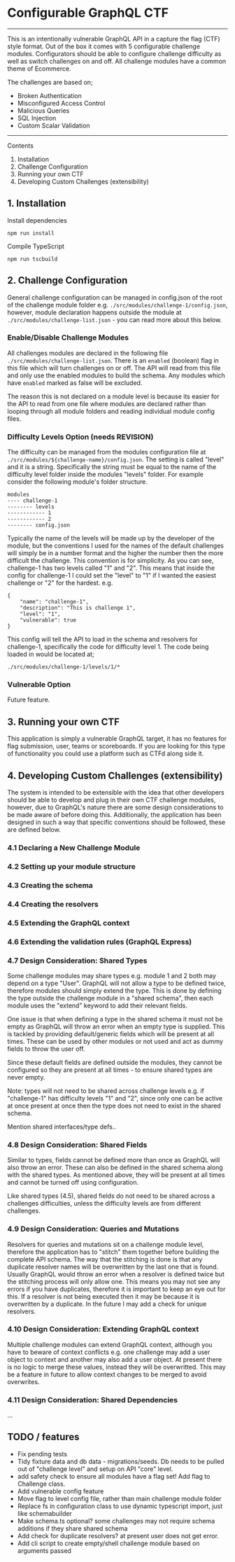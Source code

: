 # Configurable GraphQL CTF
---

This is an intentionally vulnerable GraphQL API in a capture the flag (CTF) style format. Out of the box it comes with 5 configurable challenge modules. Configurators should be able to configure challenge difficulty as well as switch challenges on and off. All challenge modules have a common theme of Ecommerce.

The challenges are based on;
- Broken Authentication
- Misconfigured Access Control
- Malicious Queries
- SQL Injection
- Custom Scalar Validation

---

Contents
1. Installation
2. Challenge Configuration
3. Running your own CTF
4. Developing Custom Challenges (extensibility)

## 1. Installation

Install dependencies

```
npm run install
```

Compile TypeScript

```
npm run tscbuild
```

## 2. Challenge Configuration
General challenge configuration can be managed in config.json of the root of the challenge module folder e.g. `./src/modules/challenge-1/config.json`, however, module declaration happens outside the module at `./src/modules/challenge-list.json` - you can read more about this below.

### Enable/Disable Challenge Modules
All challenges modules are declared in the following file `./src/modules/challenge-list.json`. There is an `enabled` (boolean) flag in this file which will turn challenges on or off. The API will read from this file and only use the enabled modules to build the schema. Any modules which have `enabled` marked as false will be excluded.

The reason this is not declared on a module level is because its easier for the API to read from one file where modules are declared rather than looping through all module folders and reading individual module config files.

### Difficulty Levels Option (needs REVISION)
The difficulty can be managed from the modules configuration file at `./src/modules/${challenge-name}/config.json`. The setting is called "level" and it is a string. Specifically the string must be equal to the name of the difficulty level folder inside the modules "levels" folder. For example consider the following module's folder structure.

```
modules
---- challenge-1
-------- levels
------------ 1
------------ 2
-------- config.json
```

Typically the name of the levels will be made up by the developer of the module, but the conventions I used for the names of the default challenges will simply be in a number format and the higher the number then the more difficult the challenge. This convention is for simplicity. As you can see, challenge-1 has two levels called "1" and "2". This means that inside the config for challenge-1 I could set the "level" to "1" if I wanted the easiest challenge or "2" for the hardest. e.g.

```
{
    "name": "challenge-1",
    "description": "This is challenge 1",
    "level": "1",
    "vulnerable": true
}
```

This config will tell the API to load in the schema and resolvers for challenge-1, specifically the code for difficulty level 1. The code being loaded in would be located at;

`./src/modules/challenge-1/levels/1/*`

### Vulnerable Option
Future feature.

## 3. Running your own CTF
This application is simply a vulnerable GraphQL target, it has no features for flag submission, user, teams or scoreboards. If you are looking for this type of functionality you could use a platform such as CTFd along side it.

## 4. Developing Custom Challenges (extensibility)
The system is intended to be extensible with the idea that other developers should be able to develop and plug in their own CTF challenge modules, however, due to GraphQL's nature there are some design considerations to be made aware of before doing this. Additionally, the application has been designed in such a way that specific conventions should be followed, these are defined below.

### 4.1 Declaring a New Challenge Module


### 4.2 Setting up your module structure

### 4.3 Creating the schema

### 4.4 Creating the resolvers

### 4.5 Extending the GraphQL context

### 4.6 Extending the validation rules (GraphQL Express)

### 4.7 Design Consideration: Shared Types
Some challenge modules may share types e.g. module 1 and 2 both may depend on a type "User". GraphQL will not allow a type to be defined twice, therefore modules should simply extend the type. This is done by defining the type outside the challenge module in a "shared schema", then each module uses the "extend" keyword to add their relevant fields. 

One issue is that when defining a type in the shared schema it must not be empty as GraphQL will throw an error when an empty type is supplied. This is tackled by providing default/generic fields which will be present at all times. These can be used by other modules or not used and act as dummy fields to throw the user off.

Since these default fields are defined outside the modules, they cannot be configured so they are present at all times - to ensure shared types are never empty.

Note: types will not need to be shared across challenge levels e.g. if "challenge-1" has difficulty levels "1" and "2", since only one can be active at once present at once then the type does not need to exist in the shared schema.

Mention shared interfaces/type defs..

### 4.8 Design Consideration: Shared Fields
Similar to types, fields cannot be defined more than once as GraphQL will also throw an error. These can also be defined in the shared schema along with the shared types. As mentioned above, they will be present at all times and cannot be turned off using configuration.

Like shared types (4.5), shared fields do not need to be shared across a challenges difficulties, unless the difficulty levels are from different challenges.

### 4.9 Design Consideration: Queries and Mutations
Resolvers for queries and mutations sit on a challenge module level, therefore the application has to "stitch" them together before building the complete API schema. The way that the stitching is done is that any duplicate resolver names will be overwritten by the last one that is found. Usually GraphQL would throw an error when a resolver is defined twice but the stitching process will only allow one. This means you may not see any errors if you have duplicates, therefore it is important to keep an eye out for this. If a resolver is not being executed then it may be because it is overwritten by a duplicate. In the future I may add a check for unique resolvers.

### 4.10 Design Consideration: Extending GraphQL context
Multiple challenge modules can extend GraphQL context, although you have to beware of context conflicts e.g. one challenge may add a user object to context and another may also add a user object. At present there is no logic to merge these values, instead they will be overwritted. This may be a feature in future to allow context changes to be merged to avoid overwrites.

### 4.11 Design Consideration: Shared Dependencies
...

## TODO / features
- Fix pending tests
- Tidy fixture data and db data - migrations/seeds. Db needs to be pulled out of "challenge level" and setup on API "core" level.
- add safety check to ensure all modules have a flag set! Add flag to Challenge class.
- Add vulnerable config feature
- Move flag to level config file, rather than main challenge module folder
- Replace fs in configuration class to use dynamic typescript import, just like schemabuilder
- Make schema.ts optional? some challenges may not require schema additions if they share shared schema
- Add check for duplicate resolvers? at present user does not get error.
- Add cli script to create empty/shell challenge module based on arguments passed
